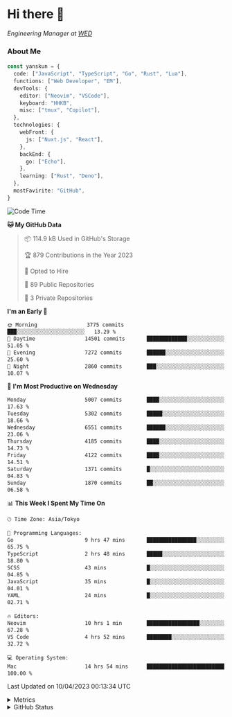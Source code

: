 # Hi there&nbsp;:wave:

<!-- ![Alt text](https://spotify-recently-played-readme.vercel.app/api?user=31kynbuubkiu3r4qh4hjuaglhfay) -->

_Engineering Manager at [WED](https://github.com/wedinc)_

### About Me

```ts
const yanskun = {
  code: ["JavaScript", "TypeScript", "Go", "Rust", "Lua"],
  functions: ["Web Developer", "EM"],
  devTools: {
    editor: ["Neovim", "VSCode"],
    keyboard: "HHKB",
    misc: ["tmux", "Copilot"],
  },
  technologies: {
    webFront: {
      js: ["Nuxt.js", "React"],
    },
    backEnd: {
      go: ["Echo"],
    },
    learning: ["Rust", "Deno"],
  },
  mostFavirite: "GitHub",
}
```

<!--START_SECTION:waka-->
![Code Time](http://img.shields.io/badge/Code%20Time-256%20hrs%2018%20mins-blue)

**🐱 My GitHub Data** 

> 📦 114.9 kB Used in GitHub's Storage 
 > 
> 🏆 879 Contributions in the Year 2023
 > 
> 💼 Opted to Hire
 > 
> 📜 89 Public Repositories 
 > 
> 🔑 3 Private Repositories 
 > 
**I'm an Early 🐤** 

```text
🌞 Morning                3775 commits        ███░░░░░░░░░░░░░░░░░░░░░░   13.29 % 
🌆 Daytime                14501 commits       █████████████░░░░░░░░░░░░   51.05 % 
🌃 Evening                7272 commits        ██████░░░░░░░░░░░░░░░░░░░   25.60 % 
🌙 Night                  2860 commits        ███░░░░░░░░░░░░░░░░░░░░░░   10.07 % 
```
📅 **I'm Most Productive on Wednesday** 

```text
Monday                   5007 commits        ████░░░░░░░░░░░░░░░░░░░░░   17.63 % 
Tuesday                  5302 commits        █████░░░░░░░░░░░░░░░░░░░░   18.66 % 
Wednesday                6551 commits        ██████░░░░░░░░░░░░░░░░░░░   23.06 % 
Thursday                 4185 commits        ████░░░░░░░░░░░░░░░░░░░░░   14.73 % 
Friday                   4122 commits        ████░░░░░░░░░░░░░░░░░░░░░   14.51 % 
Saturday                 1371 commits        █░░░░░░░░░░░░░░░░░░░░░░░░   04.83 % 
Sunday                   1870 commits        ██░░░░░░░░░░░░░░░░░░░░░░░   06.58 % 
```


📊 **This Week I Spent My Time On** 

```text
🕑︎ Time Zone: Asia/Tokyo

💬 Programming Languages: 
Go                       9 hrs 47 mins       ████████████████░░░░░░░░░   65.75 % 
TypeScript               2 hrs 48 mins       █████░░░░░░░░░░░░░░░░░░░░   18.80 % 
SCSS                     43 mins             █░░░░░░░░░░░░░░░░░░░░░░░░   04.85 % 
JavaScript               35 mins             █░░░░░░░░░░░░░░░░░░░░░░░░   04.01 % 
YAML                     24 mins             █░░░░░░░░░░░░░░░░░░░░░░░░   02.71 % 

🔥 Editors: 
Neovim                   10 hrs 1 min        █████████████████░░░░░░░░   67.28 % 
VS Code                  4 hrs 52 mins       ████████░░░░░░░░░░░░░░░░░   32.72 % 

💻 Operating System: 
Mac                      14 hrs 54 mins      █████████████████████████   100.00 % 
```


 Last Updated on 10/04/2023 00:13:34 UTC
<!--END_SECTION:waka-->

<details>
  <summary>Metrics</summary>
  <img src="https://github.com/yanskun/yanskun/blob/main/github-metrics.svg" alt="Metrics">
</details>

<details>
  <summary>GitHub Status</summary>
  <picture>
    <source media="(prefers-color-scheme: dark)" srcset="https://raw.githubusercontent.com/yanskun/yanskun/master/profile-summary-card-output/nord_dark/0-profile-details.svg">
   <img src="https://raw.githubusercontent.com/yanskun/yanskun/master/profile-summary-card-output/default/0-profile-details.svg">
  </picture>
  <br>
  <picture>
    <source media="(prefers-color-scheme: dark)" srcset="https://raw.githubusercontent.com/yanskun/yanskun/master/profile-summary-card-output/nord_dark/1-repos-per-language.svg">
   <img src="https://raw.githubusercontent.com/yanskun/yanskun/master/profile-summary-card-output/default/1-repos-per-language.svg">
  </picture>
  <picture>
    <source media="(prefers-color-scheme: dark)" srcset="https://raw.githubusercontent.com/yanskun/yanskun/master/profile-summary-card-output/nord_dark/2-most-commit-language.svg">
   <img src="https://raw.githubusercontent.com/yanskun/yanskun/master/profile-summary-card-output/default/2-most-commit-language.svg">
  </picture>
  <br>
  <picture>
    <source media="(prefers-color-scheme: dark)" srcset="https://raw.githubusercontent.com/yanskun/yanskun/master/profile-summary-card-output/nord_dark/3-stats.svg">
   <img src="https://raw.githubusercontent.com/yanskun/yanskun/master/profile-summary-card-output/default/3-stats.svg">
  </picture>
  <picture>
    <source media="(prefers-color-scheme: dark)" srcset="https://raw.githubusercontent.com/yanskun/yanskun/master/profile-summary-card-output/nord_dark/4-productive-time.svg">
   <img src="https://raw.githubusercontent.com/yanskun/yanskun/master/profile-summary-card-output/default/4-productive-time.svg">
  </picture>
</details>
